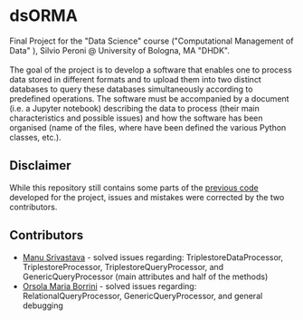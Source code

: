 # dsORMA
Final Project for the "Data Science" course ("Computational Management of Data" ), Silvio Peroni @ University of Bologna, MA "DHDK".
<br>
<br>
The goal of the project is to develop a software that enables one to process data stored in different formats and to upload them into two distinct databases to query these databases simultaneously according to predefined operations. The software must be accompanied by a document (i.e. a Jupyter notebook) describing the data to process (their main characteristics and possible issues) and how the software has been organised (name of the files, where have been defined the various Python classes, etc.).

## Disclaimer
While this repository still contains some parts of the [previous code](https://github.com/F4NT4STIC-4/f4_dataScience) developed for the project, issues and mistakes were corrected by the two contributors.

## Contributors
- [Manu Srivastava](mailto:manu.srivastava@studio.unibo.it) - solved issues regarding: TriplestoreDataProcessor, TriplestoreProcessor, TriplestoreQueryProcessor, and GenericQueryProcessor (main attributes and half of the methods)
- [Orsola Maria Borrini](mailto:orsolamaria.borrini@studio.unibo.it) - solved issues regarding: RelationalQueryProcessor, GenericQueryProcessor, and general debugging
